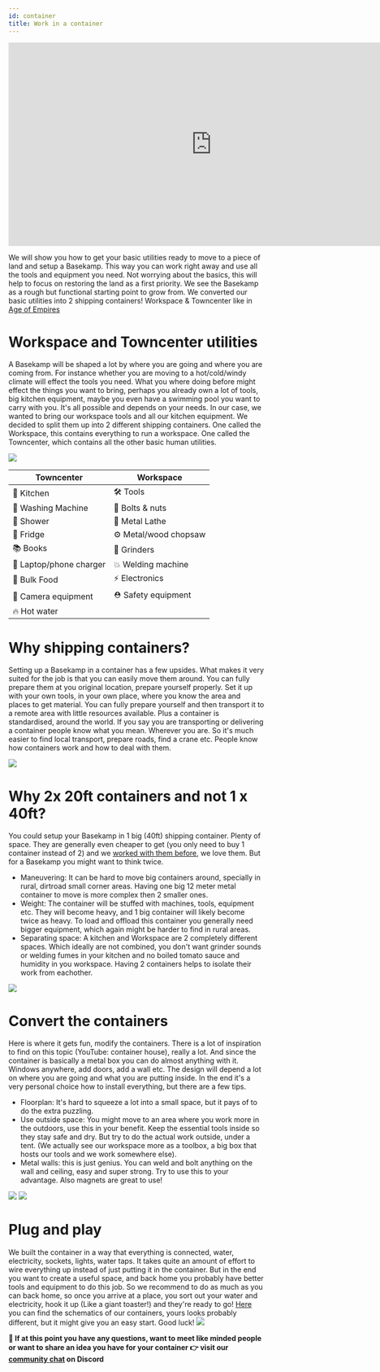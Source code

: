 ```yaml
---
id: container
title: Work in a container
---
```

<div class="videocontainer">
  <iframe width="800" height="400" src="https://www.youtube.com/embed/bjU7QKcEUFY" frameborder="0" allow="accelerometer; autoplay; encrypted-media; gyroscope; picture-in-picture" allowfullscreen></iframe>
</div>


We will show you how to get your basic utilities ready to move to a piece of land and setup a Basekamp. This way you can work right away and use all the tools and equipment you need. Not worrying about the basics, this will help to focus on restoring the land as a first priority. We see the Basekamp as a rough but functional starting point to grow from. We converted our basic utilities into 2 shipping containers! Workspace & Towncenter like in [Age of Empires](https://bit.ly/2Z5vidU)



# Workspace and Towncenter utilities
A Basekamp will be shaped a lot by where you are going and where you are coming from. For instance whether you are moving to a hot/cold/windy climate will effect the tools you need. What you where doing before might effect the things you want to bring, perhaps you already own a lot of tools, big kitchen equipment, maybe you even have a swimming pool you want to carry with you. It's all possible and depends on your needs. In our case, we wanted to bring our workspace tools and all our kitchen equipment. We decided to split them up into 2 different shipping containers. One called the Workspace, this contains everything to run a workspace. One called the Towncenter, which contains all the other basic human utilities.

<img src="../assets/move/container-overview.jpg"/>

|      Towncenter       |        Workspace     |
|-----------------|---------------------|
|  🍳 Kitchen  |  🛠 Tools |
|  👕 Washing Machine  |  🔩 Bolts & nuts |
|  🚿 Shower  |  📐 Metal Lathe |
|  🥦 Fridge  |  ⚙️ Metal/wood chopsaw |
|  📚 Books  | 🎻 Grinders  |
|  🔌 Laptop/phone charger  | 💥 Welding machine  |
|  🍫 Bulk Food | ⚡️ Electronics  |
|  🎥  Camera equipment  | ⛑ Safety equipment |
|  🔥 Hot water |   |



# Why shipping containers?
Setting up a Basekamp in a container has a few upsides. What makes it very suited for the job is that you can easily move them around. You can fully prepare them at you original location, prepare yourself properly. Set it up with your own tools, in your own place, where you know the area and places to get material. You can fully prepare yourself and then transport it to a remote area with little resources available. Plus a container is standardised, around the world. If you say you are transporting or delivering a container people know what you mean. Wherever you are. So it's much easier to find local transport, prepare roads, find a crane etc. People know how containers work and how to deal with them.

<img src="../assets/move/container-transport.jpg"/>


# Why 2x 20ft containers and not 1 x 40ft?
You could setup your Basekamp in 1 big (40ft) shipping container. Plenty of space. They are generally even cheaper to get (you only need to buy 1 container instead of 2) and we [worked with them before](https://www.youtube.com/watch?v=Pf-foTVBmMQ), we love them. But for a Basekamp you might want to think twice.

- Maneuvering: It can be hard to move big containers around, specially in rural, dirtroad small corner areas. Having one big 12 meter metal container to move is more complex then 2 smaller ones.
- Weight: The container will be stuffed with machines, tools, equipment etc. They will become heavy, and 1 big container will likely become twice as heavy. To load and offload this container you generally need bigger equipment, which again might be harder to find in rural areas.
- Separating space: A kitchen and Workspace are 2 completely different spaces. Which ideally are not combined, you don't want grinder sounds or welding fumes in your kitchen and no boiled tomato sauce and humidity in you workspace. Having 2 containers helps to isolate their work from eachother.

<img src="../assets/move/container-20vs40.png"/>


# Convert the containers
Here is where it gets fun, modify the containers. There is a lot of inspiration to find on this topic (YouTube: container house), really a lot. And since the container is basically a metal box you can do almost anything with it. Windows anywhere, add doors, add a wall etc. The design will depend a lot on where you are going and what you are putting inside. In the end it's a very personal choice how to install everything, but there are a few tips.
- Floorplan: It's hard to squeeze a lot into a small space, but it pays of to do the extra puzzling.
- Use outside space: You might move to an area where you work more in the outdoors, use this in your benefit. Keep the essential tools inside so they stay safe and dry. But try to do the actual work outside, under a tent. (We actually see our workspace more as a toolbox, a big box that hosts our tools and we work somewhere else).
- Metal walls: this is just genius. You can weld and bolt anything on the wall and ceiling, easy and super strong. Try to use this to your advantage. Also magnets are great to use!
<img src="../assets/move/container-paint.gif"/>
<img src="../assets/move/container-electronics.gif"/>


# Plug and play
We built the container in a way that everything is connected, water, electricity, sockets, lights, water taps. It takes quite an amount of effort to wire everything up instead of just putting it in the container. But in the end you want to create a useful space, and back home you probably have better tools and equipment to do this job. So we recommend to do as much as you can back home, so once you arrive at a place, you sort out your water and electricity, hook it up (Like a giant toaster!) and they're ready to go! [Here](/academy/support/download)  you can find the schematics of our containers, yours looks probably different, but it might give you an easy start. Good luck!
<img src="../assets/move/container-schematics.png"/>

**💬 If at this point you have any questions, want to meet like minded people or want to share an idea you have for your container 👉 visit our [community chat](https://discord.com/invite/SSBrzeR) on Discord**
